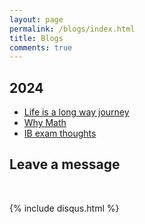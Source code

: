 ```yaml
---
layout: page
permalink: /blogs/index.html
title: Blogs
comments: true
---
```


## 2024
- [Life is a long way journey](http:///Sam-superlab.github.io/blogs/Blog-Lifejourney/)
- [Why Math](http://Sam-superlab.github.io/blogs/Blog-Math1st/)
- [IB exam thoughts](http://Sam-superlab.github.io/blogs/Blog-IBlife/)

## Leave a message
<br>

{% include disqus.html %} 

<br>
